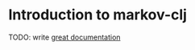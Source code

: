 # Introduction to markov-clj

TODO: write [great documentation](http://jacobian.org/writing/what-to-write/)
